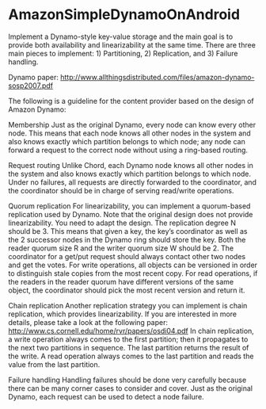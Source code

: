 AmazonSimpleDynamoOnAndroid
===========================

Implement a Dynamo-style key-value storage and the main goal is to provide both availability and linearizability at the same time. There are three main pieces to implement: 1) Partitioning, 2) Replication, and 3) Failure handling.

Dynamo paper: http://www.allthingsdistributed.com/files/amazon-dynamo-sosp2007.pdf

The following is a guideline for the content provider based on the design of Amazon Dynamo:

Membership
Just as the original Dynamo, every node can know every other node. This means that each node knows all other nodes in the system and also knows exactly which partition belongs to which node; any node can forward a request to the correct node without using a ring-based routing.

Request routing
Unlike Chord, each Dynamo node knows all other nodes in the system and also knows exactly which partition belongs to which node.
Under no failures, all requests are directly forwarded to the coordinator, and the coordinator should be in charge of serving read/write operations.

Quorum replication
For linearizability, you can implement a quorum-based replication used by Dynamo.
Note that the original design does not provide linearizability. You need to adapt the design.
The replication degree N should be 3. This means that given a key, the key’s coordinator as well as the 2 successor nodes in the Dynamo ring should store the key.
Both the reader quorum size R and the writer quorum size W should be 2.
The coordinator for a get/put request should always contact other two nodes and get the votes.
For write operations, all objects can be versioned in order to distinguish stale copies from the most recent copy.
For read operations, if the readers in the reader quorum have different versions of the same object, the coordinator should pick the most recent version and return it.

Chain replication
Another replication strategy you can implement is chain replication, which provides linearizability.
If you are interested in more details, please take a look at the following paper: http://www.cs.cornell.edu/home/rvr/papers/osdi04.pdf
In chain replication, a write operation always comes to the first partition; then it propagates to the next two partitions in sequence. The last partition returns the result of the write.
A read operation always comes to the last partition and reads the value from the last partition.

Failure handling
Handling failures should be done very carefully because there can be many corner cases to consider and cover.
Just as the original Dynamo, each request can be used to detect a node failure.
